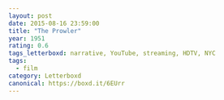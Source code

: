 ```yaml
---
layout: post 
date: 2015-08-16 23:59:00
title: "The Prowler"
year: 1951
rating: 0.6
tags_letterboxd: narrative, YouTube, streaming, HDTV, NYC
tags:
  - film
category: Letterboxd
canonical: https://boxd.it/6EUrr
---
```

